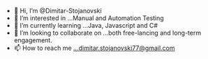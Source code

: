 - 👋 Hi, I’m @Dimitar-Stojanovski
- 👀 I’m interested in ...Manual and Automation Testing
- 🌱 I’m currently learning ...Java, Javascript and C#
- 💞️ I’m looking to collaborate on ...both free-lancing and long-term engagement.
- 📫 How to reach me ...dimitar.stojanovski77@gmail.com

<!---
Dimitar-Stojanovski/Dimitar-Stojanovski is a ✨ special ✨ repository because its `README.md` (this file) appears on your GitHub profile.
You can click the Preview link to take a look at your changes.
--->
